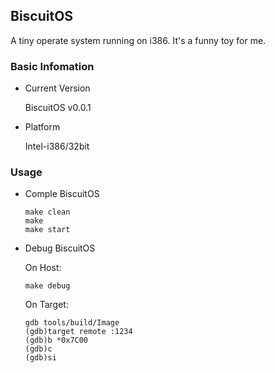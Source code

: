 BiscuitOS
--------------------------------------------

A tiny operate system running on i386. It's a funny toy for me.

### Basic Infomation

  * Current Version

    BiscuitOS v0.0.1

  * Platform

    Intel-i386/32bit

### Usage

  * Comple BiscuitOS

    ```
    make clean
    make 
    make start
    ```

  * Debug BiscuitOS

    On Host:
    ```
    make debug
    ```
    On Target:
    ```
    gdb tools/build/Image
    (gdb)target remote :1234
    (gdb)b *0x7C00
    (gdb)c
    (gdb)si
    ```
